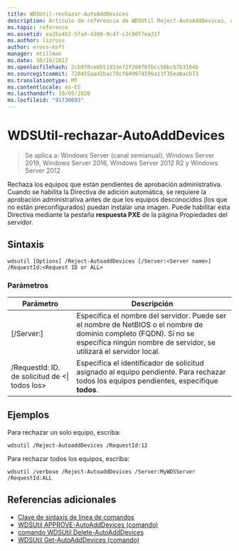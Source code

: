 ```yaml
---
title: WDSUtil-rechazar-AutoAddDevices
description: Artículo de referencia de WDSUtil Reject-AutoAddDevices, que rechaza los equipos que están pendientes de aprobación administrativa.
ms.topic: reference
ms.assetid: ea25a4b2-5fad-4360-9c47-c2c9df7ea31f
ms.author: lizross
author: eross-msft
manager: mtillman
ms.date: 10/16/2017
ms.openlocfilehash: 2cb970ce6b51933e72f208f6fbcc50bcb7b3164b
ms.sourcegitcommit: 720455aad2bac78cf64997d196a13f35ea0acb73
ms.translationtype: MT
ms.contentlocale: es-ES
ms.lasthandoff: 10/05/2020
ms.locfileid: "91730693"
---
```

# <a name="wdsutil-reject-autoadddevices"></a>WDSUtil-rechazar-AutoAddDevices

> Se aplica a: Windows Server (canal semianual), Windows Server 2019, Windows Server 2016, Windows Server 2012 R2 y Windows Server 2012

Rechaza los equipos que están pendientes de aprobación administrativa. Cuando se habilita la Directiva de adición automática, se requiere la aprobación administrativa antes de que los equipos desconocidos (los que no están preconfigurados) puedan instalar una imagen. Puede habilitar esta Directiva mediante la pestaña **respuesta PXE** de la página Propiedades del servidor.
## <a name="syntax"></a>Sintaxis
```
wdsutil [Options] /Reject-AutoaddDevices [/Server:<Server name>] /RequestId:<Request ID or ALL>
```
### <a name="parameters"></a>Parámetros
|Parámetro|Descripción|
|-------|--------|
|[/Server:<Server name>]|Especifica el nombre del servidor. Puede ser el nombre de NetBIOS o el nombre de dominio completo (FQDN). Si no se especifica ningún nombre de servidor, se utilizará el servidor local.|
|/RequestId: ID. de solicitud de <&#124; todos los>|Especifica el identificador de solicitud asignado al equipo pendiente. Para rechazar todos los equipos pendientes, especifique **todos**.|
## <a name="examples"></a>Ejemplos
Para rechazar un solo equipo, escriba:
```
wdsutil /Reject-AutoaddDevices /RequestId:12
```
Para rechazar todos los equipos, escriba:
```
wdsutil /verbose /Reject-AutoaddDevices /Server:MyWDSServer /RequestId:ALL
```
## <a name="additional-references"></a>Referencias adicionales
- [Clave de sintaxis de línea de comandos](command-line-syntax-key.md)
- [WDSUtil APPROVE-AutoAddDevices (comando)](wdsutil-approve-autoadddevices.md)
- [comando WDSUtil Delete-AutoAddDevices](wdsutil-delete-autoadddevices.md)
- [WDSUtil Get-AutoAddDevices (comando)](wdsutil-get-autoadddevices.md)
